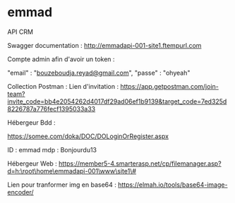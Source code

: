 # emmad
API CRM



Swagger documentation : http://emmadapi-001-site1.ftempurl.com

Compte admin afin d'avoir un token :

  "email" : "bouzeboudja.reyad@gmail.com",
  "passe" : "ohyeah"

Collection Postman : Lien d'invitation :  https://app.getpostman.com/join-team?invite_code=bb4e2054262d4017df29ad06ef1b9139&target_code=7ed325d8226787a776fecf1395033a33

Hébergeur Bdd : 

https://somee.com/doka/DOC/DOLoginOrRegister.aspx

ID : emmad
mdp : Bonjourdu13

Hébergeur Web : 
https://member5-4.smarterasp.net/cp/filemanager.asp?d=h:\root\home\emmadapi-001\www\site1\#

Lien pour tranformer img en base64 : https://elmah.io/tools/base64-image-encoder/



